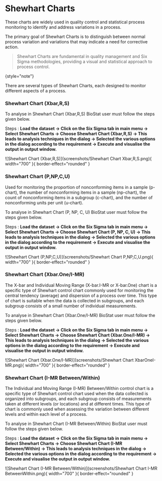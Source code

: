 # Shewhart Charts

These charts are widely used in quality control and statistical process monitoring to identify and address variations in a process. 

The primary goal of Shewhart Charts is to distinguish between normal process variation and variations that may indicate a need for corrective action. 

>Shewhart Charts are fundamental in quality management and Six Sigma methodologies, providing a visual and statistical approach to process control. 
> 
{style="note"}

There are several types of Shewhart Charts, each designed to monitor different aspects of a process.

### Shewhart Chart (Xbar,R,S)

To analyse in Shewhart Chart (Xbar,R,S) BioStat user must follow the steps given below.

Steps
: __Load the dataset -> Click on the Six Sigma tab in main menu -> Select Shewhart Charts -> Choose Shewhart Chart (Xbar,R,S) -> This leads to analysis techniques in the dialog -> Selected the various options in the dialog according to the requirement -> Execute and visualise the output in output window.__

![Shewhart Chart (Xbar,R,S)](screenshots/Shewhart Chart Xbar,R,S.png){ width="700" }{ border-effect="rounded" }

### Shewhart Chart (P,NP,C,U)

Used for monitoring the proportion of nonconforming items in a sample (p-chart), the number of nonconforming items in a sample (np-chart), the count of nonconforming items in a subgroup (c-chart), and the number of nonconforming units per unit (u-chart).

To analyse in Shewhart Chart (P, NP, C, U) BioStat user must follow the steps given below.

Steps
: __Load the dataset -> Click on the Six Sigma tab in main menu -> Select Shewhart Charts -> Choose Shewhart Chart (P, NP, C, U) -> This leads to analysis techniques in the dialog -> Selected the various options in the dialog according to the requirement -> Execute and visualise the output in output window.__

![Shewhart Chart (P,NP,C,U)](screenshots/Shewhart Chart  P,NP,C,U.png){ width="700" }{ border-effect="rounded" }

### Shewhart Chart (Xbar.One/I-MR)

The X-bar and Individual Moving Range (X-bar.I-MR or X-bar.One) chart is a specific type of Shewhart control chart commonly used for monitoring the central tendency (average) and dispersion of a process over time. This type of chart is suitable when the data is collected in subgroups, and each subgroup consists of a small number of individual measurements.

To analyse in Shewhart Chart (Xbar.One/I-MR) BioStat user must follow the steps given below.

Steps
: __Load the dataset -> Click on the Six Sigma tab in main menu -> Select Shewhart Charts -> Choose Shewhart Chart (Xbar.One/I-MR) -> This leads to analysis techniques in the dialog -> Selected the various options in the dialog according to the requirement -> Execute and visualise the output in output window.__

![Shewhart Chart (Xbar.One/I-MR)](screenshots/Shewhart Chart XbarOneI-MR.png){ width="700" }{ border-effect="rounded" }

### Shewhart Chart (I-MR Between/Within)

The Individual and Moving Range (I-MR) Between/Within control chart is a specific type of Shewhart control chart used when the data collected is organized into subgroups, and each subgroup consists of measurements taken at different levels (or locations) and at different times. This type of chart is commonly used when assessing the variation between different levels and within each level of a process.

To analyse in Shewhart Chart (I-MR Between/Within) BioStat user must follow the steps given below.

Steps
: __Load the dataset -> Click on the Six Sigma tab in main menu -> Select Shewhart Charts -> Choose Shewhart Chart (I-MR Between/Within) -> This leads to analysis techniques in the dialog -> Selected the various options in the dialog according to the requirement -> Execute and visualise the output in output window.__

![Shewhart Chart (I-MR Between/Within)](screenshots/Shewhart Chart I-MR BetweenWithin.png){ width="700" }{ border-effect="rounded" }
